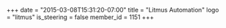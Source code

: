 +++
date = "2015-03-08T15:31:20-07:00"
title = "Litmus Automation"
logo = "litmus"
is_steering = false
member_id = 1151
+++